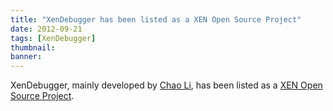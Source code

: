 ```yaml
---
title: "XenDebugger has been listed as a XEN Open Source Project"
date: 2012-09-21
tags: [XenDebugger]
thumbnail:
banner: 
---
```

XenDebugger, mainly developed by [Chao Li](http://202.120.40.100/wiki/index.php/User:Lichao), has been listed as a [XEN Open Source Project](http://xen.org/community/vendors/XenProjectsPage.html).